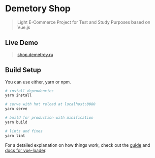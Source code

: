 # Demetory Shop

> Light E-Commerce Project for Test and Study Purposes based on Vue.js

## Live Demo 
> <a href="https://shop.demetrey.ru/">shop.demetrey.ru</a>

## Build Setup
You can use either, yarn or npm.

``` bash
# install dependencies
yarn install

# serve with hot reload at localhost:8080
yarn serve

# build for production with minification
yarn build

# lints and fixes
yarn lint
```

For a detailed explanation on how things work, check out the [guide](http://vuejs-templates.github.io/webpack/) and [docs for vue-loader](http://vuejs.github.io/vue-loader).
